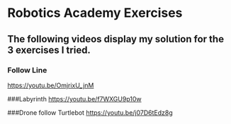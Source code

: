 # Robotics Academy Exercises

## The following videos display my solution for the 3 exercises I tried.

### Follow Line
https://youtu.be/OmjrixU_jnM

###Labyrinth
https://youtu.be/f7WXGU9p10w

###Drone follow Turtlebot
https://youtu.be/j07D6tEdz8g
